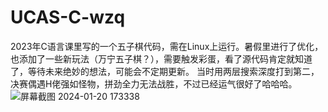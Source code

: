 # UCAS-C-wzq
2023年C语言课里写的一个五子棋代码，需在Linux上运行。暑假里进行了优化，也添加了一些新玩法（万宁五子棋？），需要触发彩蛋，看了源代码肯定就知道了，等待未来绝妙的想法，可能会不定期更新。
当时用两层搜索深度打到第二，决赛偶遇H佬强如怪物，拼劲全力无法战胜，不过已经运气很好了哈哈哈。
![屏幕截图 2024-01-20 173338](https://github.com/user-attachments/assets/742895be-1f4b-47b0-9480-41bb604ec2dc)
